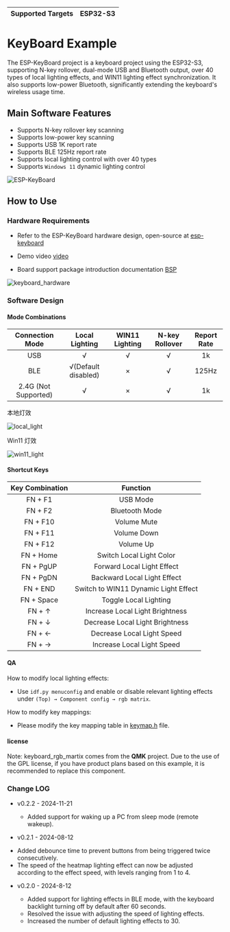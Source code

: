 | Supported Targets | ESP32-S3 |
| ----------------- | -------- |
# KeyBoard Example

The ESP-KeyBoard project is a keyboard project using the ESP32-S3, supporting N-key rollover, dual-mode USB and Bluetooth output, over 40 types of local lighting effects, and WIN11 lighting effect synchronization. It also supports low-power Bluetooth, significantly extending the keyboard's wireless usage time.

## Main Software Features

* Supports N-key rollover key scanning
* Supports low-power key scanning
* Supports USB 1K report rate
* Supports BLE 125Hz report rate
* Supports local lighting control with over 40 types
* Supports `Windows 11` dynamic lighting control

![ESP-KeyBoard](https://dl.espressif.com/esp-iot-solution/static/keyboard.jpg)

## How to Use

### Hardware Requirements

* Refer to the ESP-KeyBoard hardware design, open-source at [esp-keyboard](https://oshwhub.com/esp-college/esp-keyboard)

* Demo video [video](https://www.bilibili.com/video/BV1yi421C7qV/?share_source=copy_web&vd_source=7e24f4cefdafbd8477369f33616312a9)

* Board support package introduction documentation [BSP](./components/esp32_s3_kbd_kit/README.md)

![keyboard_hardware](https://dl.espressif.com/esp-iot-solution/static/keyboard_1.gif)

### Software Design

#### Mode Combinations

|   Connection Mode    |   Local Lighting    | WIN11 Lighting | N-key Rollover | Report Rate |
| :------------------: | :-----------------: | :------------: | :------------: | :---------: |
|         USB          |          √          |       √        |       √        |     1k      |
|         BLE          | √(Default disabled) |       ×        |       √        |    125Hz    |
| 2.4G (Not Supported) |          √          |       ×        |       √        |     1k      |

本地灯效

![local_light](https://dl.espressif.com/esp-iot-solution/static/keyboard_2.gif)

Win11 灯效

![win11_light](https://dl.espressif.com/esp-iot-solution/static/keyboard_3.gif)

#### Shortcut Keys

| Key Combination |               Function               |
| :-------------: | :----------------------------------: |
|     FN + F1     |               USB Mode               |
|     FN + F2     |            Bluetooth Mode            |
|    FN + F10     |             Volume Mute              |
|    FN + F11     |             Volume Down              |
|    FN + F12     |              Volume Up               |
|    FN + Home    |       Switch Local Light Color       |
|    FN + PgUP    |      Forward Local Light Effect      |
|    FN + PgDN    |     Backward Local Light Effect      |
|    FN + END     | Switch to WIN11 Dynamic Light Effect |
|   FN + Space    |        Toggle Local Lighting         |
|     FN + ↑      |   Increase Local Light Brightness    |
|     FN + ↓      |   Decrease Local Light Brightness    |
|     FN + ←      |      Decrease Local Light Speed      |
|     FN + →      |      Increase Local Light Speed      |

#### QA

How to modify local lighting effects:

  * Use `idf.py menuconfig` and enable or disable relevant lighting effects under `(Top) → Component config → rgb matrix`.

How to modify key mappings:

  * Please modify the key mapping table in [keymap.h](./components/esp32_s3_kbd_kit/include/bsp/keymap.h) file.

#### license

Note: keyboard_rgb_martix comes from the **QMK** project. Due to the use of the GPL license, if you have product plans based on this example, it is recommended to replace this component.

### Change LOG

* v0.2.2 - 2024-11-21

  * Added support for waking up a PC from sleep mode (remote wakeup).

* v0.2.1 - 2024-08-12

- Added debounce time to prevent buttons from being triggered twice consecutively.
- The speed of the heatmap lighting effect can now be adjusted according to the effect speed, with levels ranging from 1 to 4.

* v0.2.0 - 2024-8-12

  * Added support for lighting effects in BLE mode, with the keyboard backlight turning off by default after 60 seconds.
  * Resolved the issue with adjusting the speed of lighting effects.
  * Increased the number of default lighting effects to 30.